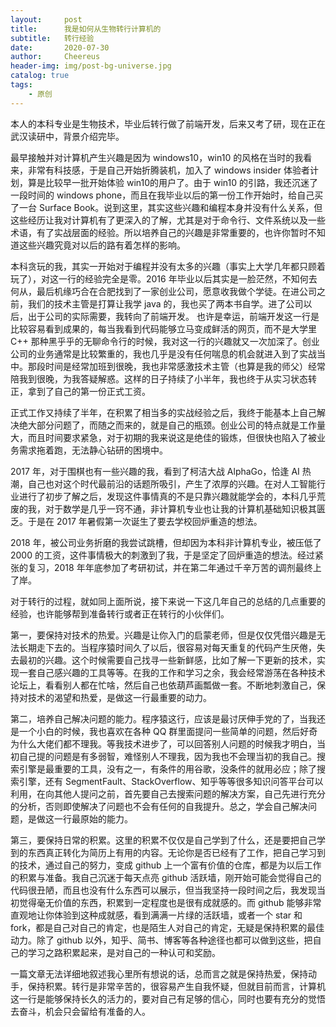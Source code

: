 ```yaml
---
layout:     post
title:      我是如何从生物转行计算机的
subtitle:   转行经验
date:       2020-07-30
author:     Cheereus
header-img: img/post-bg-universe.jpg
catalog: true
tags:
    - 原创
---
```


本人的本科专业是生物技术，毕业后转行做了前端开发，后来又考了研，现在正在武汉读研中，背景介绍完毕。

最早接触并对计算机产生兴趣是因为 windows10，win10 的风格在当时的我看来，非常有科技感，于是自己开始折腾装机，加入了 windows insider 体验者计划，算是比较早一批开始体验 win10的用户了。由于 win10 的引路，我还沉迷了一段时间的 windows phone，而且在我毕业以后的第一份工作开始时，给自己买了一台 Surface Book。说到这里，其实这些兴趣和编程本身并没有什么关系，但这些经历让我对计算机有了更深入的了解，尤其是对于命令行、文件系统以及一些术语，有了实战层面的经验。所以培养自己的兴趣是非常重要的，也许你暂时不知道这些兴趣究竟对以后的路有着怎样的影响。

本科贪玩的我，其实一开始对于编程并没有太多的兴趣（事实上大学几年都只顾着玩了），对这一行的经验完全是零。2016 年毕业以后其实是一脸茫然，不知何去何从，最后机缘巧合在合肥找到了一家创业公司，愿意收我做个学徒。在进公司之前，我们的技术主管是打算让我学 java 的，我也买了两本书自学。进了公司以后，出于公司的实际需要，我转向了前端开发。
也许是幸运，前端开发这一行是比较容易看到成果的，每当我看到代码能够立马变成鲜活的网页，而不是大学里 C++ 那种黑乎乎的无聊命令行的时候，我对这一行的兴趣就又一次加深了。创业公司的业务通常是比较繁重的，我也几乎是没有任何喘息的机会就进入到了实战当中。那段时间是经常加班到很晚，我也非常感激技术主管（也算是我的师父）经常陪我到很晚，为我答疑解惑。这样的日子持续了小半年，我也终于从实习状态转正，拿到了自己的第一份正式工资。

正式工作又持续了半年，在积累了相当多的实战经验之后，我终于能基本上自己解决绝大部分问题了，而随之而来的，就是自己的瓶颈。创业公司的特点就是工作量大，而且时间要求紧急，对于初期的我来说这是绝佳的锻炼，但很快也陷入了被业务需求拖着跑，无法静心钻研的困境中。

2017 年，对于围棋也有一些兴趣的我，看到了柯洁大战 AlphaGo，恰逢 AI 热潮，自己也对这个时代最前沿的话题所吸引，产生了浓厚的兴趣。在对人工智能行业进行了初步了解之后，发现这件事情真的不是只靠兴趣就能学会的，本科几乎荒废的我，对于数学是几乎一窍不通，非计算机专业也让我的计算机基础知识极其匮乏。于是在 2017 年暑假第一次诞生了要去学校回炉重造的想法。

2018 年，被公司业务折磨的我尝试跳槽，但却因为本科非计算机专业，被压低了 2000 的工资，这件事情极大的刺激到了我，于是坚定了回炉重造的想法。经过紧张的复习，2018 年年底参加了考研初试，并在第二年通过千辛万苦的调剂最终上了岸。

对于转行的过程，就如同上面所说，接下来说一下这几年自己的总结的几点重要的经验，也许能够帮到准备转行或者正在转行的小伙伴们。

第一，要保持对技术的热爱。兴趣是让你入门的启蒙老师，但是仅仅凭借兴趣是无法长期走下去的。当程序猿时间久了以后，很容易对每天重复的代码产生厌倦，失去最初的兴趣。这个时候需要自己找寻一些新鲜感，比如了解一下更新的技术，实现一套自己感兴趣的工具等等。在我的工作和学习之余，我会经常游荡在各种技术论坛上，看看别人都在忙啥，然后自己也依葫芦画瓢做一套。不断地刺激自己，保持对技术的渴望和热爱，是做这一行最重要的动力。

第二，培养自己解决问题的能力。程序猿这行，应该是最讨厌伸手党的了，当我还是一个小白的时候，我也喜欢在各种 QQ 群里面提问一些简单的问题，然后好奇为什么大佬们都不理我。等我技术进步了，可以回答别人问题的时候我才明白，当初自己提的问题是有多弱智，难怪别人不理我，因为我也不会理当初的我自己。搜索引擎是最重要的工具，没有之一，有条件的用谷歌，没条件的就用必应；除了搜索引擎，还有 SegmentFault、StackOverflow、知乎等等很多知识问答平台可以利用，在向其他人提问之前，首先要自己去搜索问题的解决方案，自己先进行充分的分析，否则即使解决了问题也不会有任何的自我提升。总之，学会自己解决问题，是做这一行最原始的能力。

第三，要保持日常的积累。这里的积累不仅仅是自己学到了什么，还是要把自己学到的东西真正转化为简历上有用的内容。无论你是否已经有了工作，把自己学习到的技术，通过自己的努力，变成 github 上一个富有价值的仓库，都是为以后工作的积累与准备。我自己沉迷于每天点亮 github 活跃墙，刚开始可能会觉得自己的代码很丑陋，而且也没有什么东西可以展示，但当我坚持一段时间之后，我发现当初觉得毫无价值的东西，积累到一定程度也是很有成就感的。而 github 能够非常直观地让你体验到这种成就感，看到满满一片绿的活跃墙，或者一个 star 和 fork，都是自己对自己的肯定，也是陌生人对自己的肯定，无疑是保持积累的最佳动力。除了 github 以外，知乎、简书、博客等各种途径也都可以做到这些，把自己的学习之路积累起来，是对自己的一种认可和奖励。

一篇文章无法详细地叙述我心里所有想说的话，总而言之就是保持热爱，保持动手，保持积累。转行是非常辛苦的，很容易产生自我怀疑，但就目前而言，计算机这一行是能够保持长久的活力的，要对自己有足够的信心，同时也要有充分的觉悟去奋斗，机会只会留给有准备的人。
